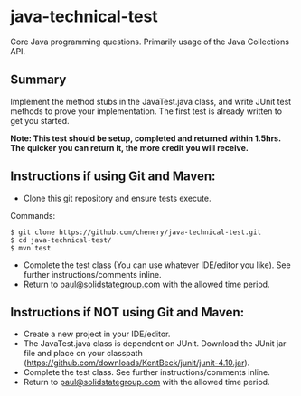 java-technical-test
===================

Core Java programming questions.  Primarily usage of the Java Collections API.

## Summary

Implement the method stubs in the JavaTest.java class, and write JUnit test methods to prove your implementation.  The first test is already written to get you started.

**Note: This test should be setup, completed and returned within 1.5hrs.  The quicker you can return it, the more credit you will receive.**

## Instructions if using Git and Maven:

- Clone this git repository and ensure tests execute.

Commands:

	$ git clone https://github.com/chenery/java-technical-test.git
	$ cd java-technical-test/
	$ mvn test

- Complete the test class (You can use whatever IDE/editor you like).  See further instructions/comments inline.
- Return to paul@solidstategroup.com with the allowed time period.

## Instructions if NOT using Git and Maven:

- Create a new project in your IDE/editor.
- The JavaTest.java class is dependent on JUnit.  Download the JUnit jar file and place on your classpath (https://github.com/downloads/KentBeck/junit/junit-4.10.jar).
- Complete the test class.  See further instructions/comments inline.
- Return to paul@solidstategroup.com with the allowed time period.